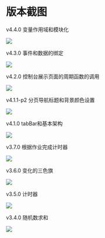 # 版本截图

v4.4.0 变量作用域和模块化

![](img/2020-03-11-00-14-18.png)

v4.3.0 事件和数据的绑定

![](img/2020-03-10-23-43-56.png)

v4.2.0 控制台展示页面的周期函数的调用

![](img/2020-03-10-21-53-58.png)

v4.1.1-p2 分页导航标题和背景颜色设置

![](img/2020-03-10-16-16-20.png)

v4.1.0 tabBar和基本架构

![](img/2020-03-10-16-04-17.png)

v3.7.0 根据作业完成计时器

![](img/2020-03-10-22-06-46.png)

v3.6.0 变化的三色旗

![](img/2020-03-10-04-17-44.png)

v3.5.0 计时器

![](img/2020-03-10-03-45-28.png)

v3.4.0 随机数求和

![](img/2020-03-09-14-17-46.png)
